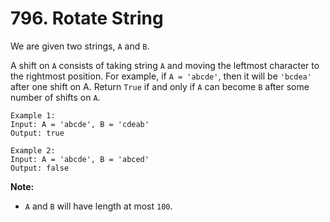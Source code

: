 # 796. Rotate String

We are given two strings, `A` and `B`.

A shift on `A` consists of taking string `A` and moving the leftmost character to the rightmost position. For example, if `A = 'abcde'`, then it will be `'bcdea'` after one shift on A. Return `True` if and only if `A` can become `B` after some number of shifts on `A`.

	Example 1:
	Input: A = 'abcde', B = 'cdeab'
	Output: true

	Example 2:
	Input: A = 'abcde', B = 'abced'
	Output: false

**Note:**

- `A` and `B` will have length at most `100`.
